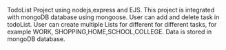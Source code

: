 TodoList Project using nodejs,express and EJS.
This project is integrated with mongoDB database using mongoose.
User can add and delete task in todoList.
User can create multiple Lists for different for different tasks, for example WORK, SHOPPING,HOME,SCHOOL,COLLEGE.
Data is stored in mongoDB database.
